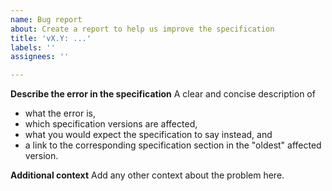 ```yaml
---
name: Bug report
about: Create a report to help us improve the specification
title: 'vX.Y: ...'
labels: ''
assignees: ''

---
```


**Describe the error in the specification**
A clear and concise description of
- what the error is, 
- which specification versions are affected, 
- what you would expect the specification to say instead,  and 
- a link to the corresponding specification section in the "oldest" affected version.

**Additional context**
Add any other context about the problem here.
